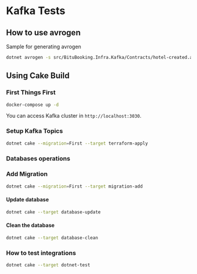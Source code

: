 # Kafka Tests

## How to use avrogen

Sample for generating avrogen

``` bash
dotnet avrogen -s src/BituBooking.Infra.Kafka/Contracts/hotel-created.avsc src/BituBooking.Infra.Kafka/Contracts/Events
```

## Using Cake Build

### First Things First

``` bash
docker-compose up -d
```

You can access Kafka cluster in `http://localhost:3030`.

### Setup Kafka Topics

``` bash
dotnet cake --migration=First --target terraform-apply
```

### Databases operations

### Add Migration

``` bash
dotnet cake --migration=First --target migration-add
```

#### Update database

``` bash
dotnet cake --target database-update
```

#### Clean the database

``` bash
dotnet cake --target database-clean
```

### How to test integrations

``` bash
dotnet cake --target dotnet-test 
```